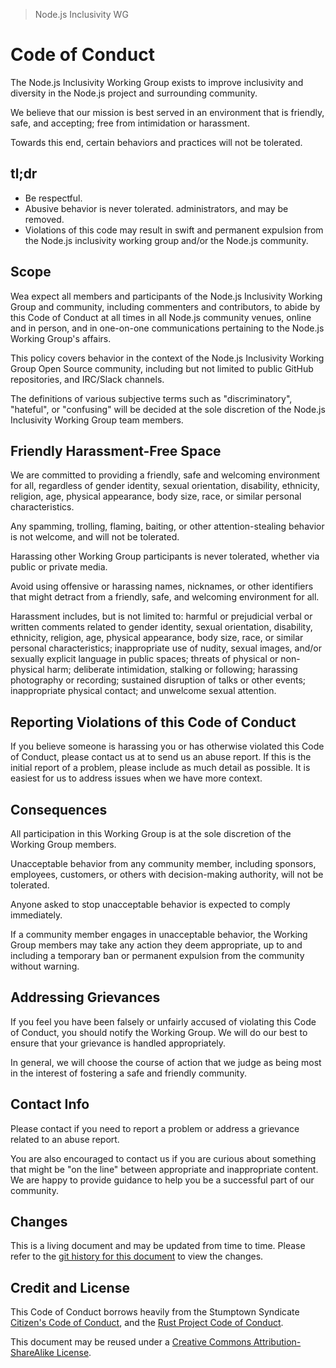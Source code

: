 > Node.js Inclusivity WG
# Code of Conduct

The Node.js Inclusivity Working Group exists to improve inclusivity
and diversity in the Node.js project and surrounding community.

We believe that our mission is best served in an environment that is
friendly, safe, and accepting; free from intimidation or harassment.

Towards this end, certain behaviors and practices will not be
tolerated.

## tl;dr

* Be respectful.
* Abusive behavior is never tolerated.
  administrators, and may be removed.
* Violations of this code may result in swift and permanent expulsion
  from the Node.js inclusivity working group and/or the Node.js
  community.

## Scope

Wea expect all members and participants of the Node.js Inclusivity
Working Group and community, including commenters and contributors, to
abide by this Code of Conduct at all times in all Node.js community
venues, online and in person, and in one-on-one communications
pertaining to the Node.js Working Group's  affairs.

This policy covers behavior in the context of the Node.js Inclusivity
Working Group Open Source community, including but not limited to public
GitHub repositories, and IRC/Slack channels.

The definitions of various subjective terms such as "discriminatory",
"hateful", or "confusing" will be decided at the sole discretion of
the Node.js Inclusivity Working Group team members.

## Friendly Harassment-Free Space

We are committed to providing a friendly, safe and welcoming
environment for all, regardless of gender identity, sexual
orientation, disability, ethnicity, religion, age, physical
appearance, body size, race, or similar personal characteristics.

Any spamming, trolling, flaming, baiting, or other attention-stealing
behavior is not welcome, and will not be tolerated.

Harassing other Working Group participants is never tolerated, whether
via public or private media.

Avoid using offensive or harassing names, nicknames, or other
identifiers that might detract from a friendly, safe, and welcoming
environment for all.

Harassment includes, but is not limited to: harmful or prejudicial
verbal or written comments related to gender identity, sexual
orientation, disability, ethnicity, religion, age, physical
appearance, body size, race, or similar personal characteristics;
inappropriate use of nudity, sexual images, and/or sexually explicit
language in public spaces; threats of physical or non-physical harm;
deliberate intimidation, stalking or following; harassing photography
or recording; sustained disruption of talks or other events;
inappropriate physical contact; and unwelcome sexual attention.

## Reporting Violations of this Code of Conduct

If you believe someone is harassing you or has otherwise violated this
Code of Conduct, please contact us at <??????????> to send us an
abuse report.  If this is the initial report of a problem, please
include as much detail as possible. It is easiest for us to address
issues when we have more context.

## Consequences

All participation in this Working Group is at the sole discretion of
the Working Group members.

Unacceptable behavior from any community member, including sponsors,
employees, customers, or others with decision-making authority, will
not be tolerated.

Anyone asked to stop unacceptable behavior is expected to comply
immediately.

If a community member engages in unacceptable behavior, the Working
Group members may take any action they deem appropriate, up to and
including a temporary ban or permanent expulsion from the community
without warning.

## Addressing Grievances

If you feel you have been falsely or unfairly accused of violating
this Code of Conduct, you should notify the Working Group.  We will
do our best to ensure that your grievance is handled appropriately.

In general, we will choose the course of action that we judge as being
most in the interest of fostering a safe and friendly community.

## Contact Info

Please contact <?????????> if you need to report a problem or
address a grievance related to an abuse report.

You are also encouraged to contact us if you are curious about
something that might be "on the line" between appropriate and
inappropriate content.  We are happy to provide guidance to help you
be a successful part of our community.

## Changes

This is a living document and may be updated from time to time.
Please refer to the [git history for this
document](https://github.com/node/inclusivity/commits/master/CODE_OF_CONDUCT.md)
to view the changes.

## Credit and License

This Code of Conduct borrows heavily from the Stumptown Syndicate
[Citizen's Code of Conduct](http://citizencodeofconduct.org/), and the
[Rust Project Code of
Conduct](https://www.rust-lang.org/conduct.html).

This document may be reused under a [Creative Commons
Attribution-ShareAlike
License](https://creativecommons.org/licenses/by-sa/4.0/).
